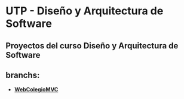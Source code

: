 # __UTP - Diseño y Arquitectura de Software__

## Proyectos del curso Diseño y Arquitectura de Software

## branchs:

* __[WebColegioMVC](https://github.com/christiancazu/diseno-y-arquitectura-de-software/tree/WebColegioMVC)__
